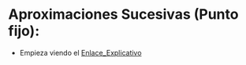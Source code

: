 

# Aproximaciones Sucesivas (Punto fijo):

- Empieza viendo el [Enlace_Explicativo](https://www.loom.com/share/8b164d23eb0747469fc087685fb8304f)



